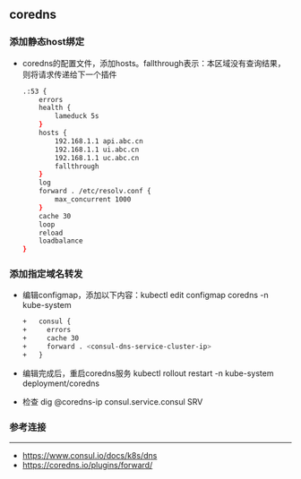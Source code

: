 ## coredns
### 添加静态host绑定

- coredns的配置文件，添加hosts。fallthrough表示：本区域没有查询结果，则将请求传递给下一个插件
  ```bash
  .:53 {
      errors
      health {
          lameduck 5s
      }
      hosts {
          192.168.1.1 api.abc.cn
          192.168.1.1 ui.abc.cn
          192.168.1.1 uc.abc.cn
          fallthrough
      }
      log
      forward . /etc/resolv.conf {
          max_concurrent 1000
      }
      cache 30
      loop
      reload
      loadbalance
  }
  ```
### 添加指定域名转发
- 编辑configmap，添加以下内容：kubectl edit configmap coredns -n kube-system
  ```bash
  +   consul {
  +     errors
  +     cache 30
  +     forward . <consul-dns-service-cluster-ip>
  +   }
  ```
- 编辑完成后，重启coredns服务
kubectl rollout restart -n kube-system deployment/coredns

- 检查
dig @coredns-ip consul.service.consul SRV

### 参考连接
---
- https://www.consul.io/docs/k8s/dns
- https://coredns.io/plugins/forward/